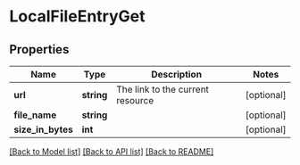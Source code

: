 # LocalFileEntryGet

## Properties
Name | Type | Description | Notes
------------ | ------------- | ------------- | -------------
**url** | **string** | The link to the current resource | [optional] 
**file_name** | **string** |  | [optional] 
**size_in_bytes** | **int** |  | [optional] 

[[Back to Model list]](../../README.md#documentation-for-models) [[Back to API list]](../../README.md#documentation-for-api-endpoints) [[Back to README]](../../README.md)

